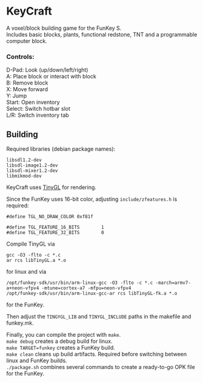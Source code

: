 # KeyCraft

A voxel/block building game for the FunKey S.  
Includes basic blocks, plants, functional redstone, TNT and a programmable computer block.

### Controls:
D-Pad: Look (up/down/left/right)  
A: Place block or interact with block  
B: Remove block  
X: Move forward  
Y: Jump  
Start: Open inventory  
Select: Switch hotbar slot  
L/R: Switch inventory tab

## Building

Required libraries (debian package names):
```
libsdl1.2-dev
libsdl-image1.2-dev
libsdl-mixer1.2-dev
libmikmod-dev
```

KeyCraft uses [TinyGL](https://github.com/C-Chads/tinygl) for rendering.  

Since the FunKey uses 16-bit color, adjusting `include/zfeatures.h` is required:
```
#define TGL_NO_DRAW_COLOR 0xf81f

#define TGL_FEATURE_16_BITS        1
#define TGL_FEATURE_32_BITS        0
```

Compile TinyGL via
```
gcc -O3 -flto -c *.c
ar rcs libTinyGL.a *.o
```
for linux and via
```
/opt/funkey-sdk/usr/bin/arm-linux-gcc -O3 -flto -c *.c -march=armv7-a+neon-vfpv4 -mtune=cortex-a7 -mfpu=neon-vfpv4
/opt/funkey-sdk/usr/bin/arm-linux-gcc-ar rcs libTinyGL-fk.a *.o
```
for the FunKey.

Then adjust the `TINGYGL_LIB` and `TINYGL_INCLUDE` paths in the makefile and funkey.mk.

Finally, you can compile the project with `make`.  
`make debug` creates a debug build for linux.  
`make TARGET=funkey` creates a FunKey build.  
`make clean` cleans up build artifacts. Required before switching between linux and FunKey builds.  
`./package.sh` combines several commands to create a ready-to-go OPK file for the FunKey.